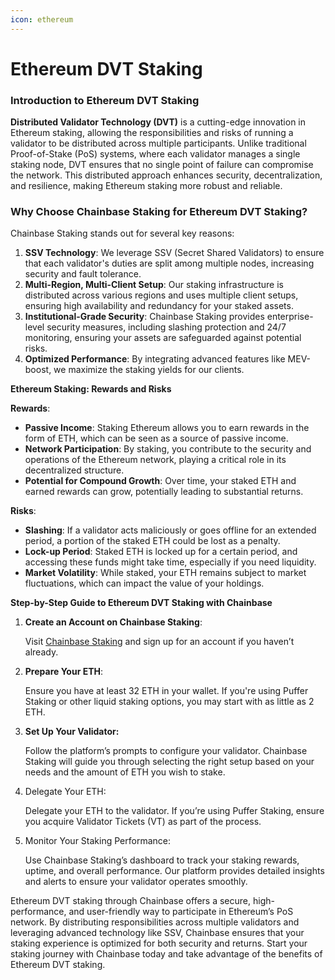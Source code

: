 ```yaml
---
icon: ethereum
---
```


# Ethereum DVT Staking

### **Introduction to Ethereum DVT Staking**

**Distributed Validator Technology (DVT)** is a cutting-edge innovation in Ethereum staking, allowing the responsibilities and risks of running a validator to be distributed across multiple participants. Unlike traditional Proof-of-Stake (PoS) systems, where each validator manages a single staking node, DVT ensures that no single point of failure can compromise the network. This distributed approach enhances security, decentralization, and resilience, making Ethereum staking more robust and reliable.

### **Why Choose Chainbase Staking for Ethereum DVT Staking?**

Chainbase Staking stands out for several key reasons:

1. **SSV Technology**: We leverage SSV (Secret Shared Validators) to ensure that each validator's duties are split among multiple nodes, increasing security and fault tolerance.
2. **Multi-Region, Multi-Client Setup**: Our staking infrastructure is distributed across various regions and uses multiple client setups, ensuring high availability and redundancy for your staked assets.
3. **Institutional-Grade Security**: Chainbase Staking provides enterprise-level security measures, including slashing protection and 24/7 monitoring, ensuring your assets are safeguarded against potential risks.
4. **Optimized Performance**: By integrating advanced features like MEV-boost, we maximize the staking yields for our clients.

**Ethereum Staking: Rewards and Risks**

**Rewards**:

* **Passive Income**: Staking Ethereum allows you to earn rewards in the form of ETH, which can be seen as a source of passive income.
* **Network Participation**: By staking, you contribute to the security and operations of the Ethereum network, playing a critical role in its decentralized structure.
* **Potential for Compound Growth**: Over time, your staked ETH and earned rewards can grow, potentially leading to substantial returns.

**Risks**:

* **Slashing**: If a validator acts maliciously or goes offline for an extended period, a portion of the staked ETH could be lost as a penalty.
* **Lock-up Period**: Staked ETH is locked up for a certain period, and accessing these funds might take time, especially if you need liquidity.
* **Market Volatility**: While staked, your ETH remains subject to market fluctuations, which can impact the value of your holdings.

**Step-by-Step Guide to Ethereum DVT Staking with Chainbase**

1.  **Create an Account on Chainbase Staking**:

    Visit [Chainbase Staking](https://staking-app.chainbase.com/) and sign up for an account if you haven’t already.
2.  **Prepare Your ETH**:

    Ensure you have at least 32 ETH in your wallet. If you're using Puffer Staking or other liquid staking options, you may start with as little as 2 ETH.
3.  **Set Up Your Validator:**&#x20;

    Follow the platform’s prompts to configure your validator. Chainbase Staking will guide you through selecting the right setup based on your needs and the amount of ETH you wish to stake.&#x20;
4.  &#x20;Delegate Your ETH:&#x20;

    Delegate your ETH to the validator. If you’re using Puffer Staking, ensure you acquire Validator Tickets (VT) as part of the process.&#x20;
5.  Monitor Your Staking Performance:&#x20;

    Use Chainbase Staking’s dashboard to track your staking rewards, uptime, and overall performance. Our platform provides detailed insights and alerts to ensure your validator operates smoothly.

Ethereum DVT staking through Chainbase offers a secure, high-performance, and user-friendly way to participate in Ethereum’s PoS network. By distributing responsibilities across multiple validators and leveraging advanced technology like SSV, Chainbase ensures that your staking experience is optimized for both security and returns. Start your staking journey with Chainbase today and take advantage of the benefits of Ethereum DVT staking.
